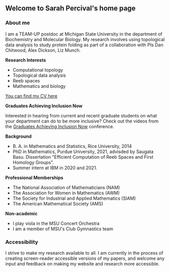 ## Welcome to Sarah Percival's home page

### About me

I am a TEAM-UP postdoc at Michigan State University in the department of Biochemistry and Molecular Biology. My research involves using topological data analysis to study protein folding as part of a collaboration with PIs Dan Chitwood, Alex Dickson, Liz Munch.

**Research Interests**
* Computational topology
* Topological data analysis
* Reeb spaces
* Mathematics and biology

[You can find my CV here](CV_2022.pdf)

**Graduates Achieving Inclusion Now**

Interested in hearing from current and recent graduate students on what your department can do to be more inclusive? Check out the videos from the [Graduates Achieving Inclusion Now](https://sites.google.com/view/gainconference/home/recorded-video) conference.

**Background** 
* B. A. in Mathematics and Statistics, Rice University, 2014 
* PhD in Mathematics, Purdue University, 2021, advisded by Saugata Basu. Dissertation "Efficient Computation of Reeb Spaces and First Homology Groups".
* Summer intern at IBM in 2020 and 2021. 

**Professional Memberships**
* The National Association of Mathematicians (NAM)
* The Association for Women in Mathematics (AWM)
* The Society for Industrial and Applied Mathematics (SIAM)
* The American Mathematical Society (AMS)

**Non-academic**
* I play viola in the MSU Concert Orchestra
* I am a member of MSU's Club Gymnastics team

### Accessibility

I strive to make my research available to all. I am currently in the process of creating screen-reader accessible versions of my papers, and welcome any input and feedback on making my website and research more accessible.
